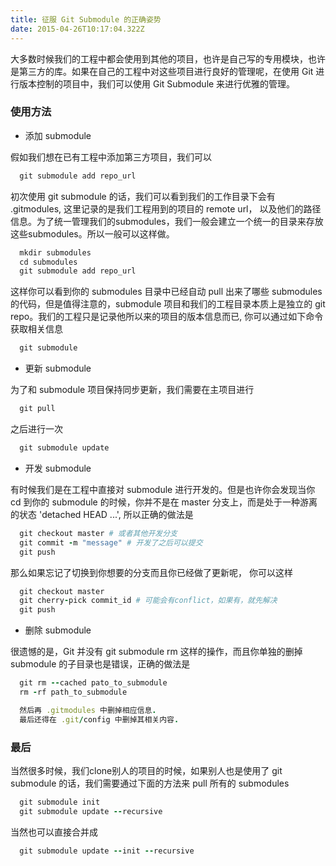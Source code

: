 ```yaml
---
title: 征服 Git Submodule 的正确姿势
date: 2015-04-26T10:17:04.322Z
---
```


大多数时候我们的工程中都会使用到其他的项目，也许是自己写的专用模块，也许是第三方的库。如果在自己的工程中对这些项目进行良好的管理呢，在使用 Git 进行版本控制的项目中，我们可以使用 Git Submodule 来进行优雅的管理。

### 使用方法

* 添加 submodule

假如我们想在已有工程中添加第三方项目，我们可以

```ruby
  git submodule add repo_url
```

初次使用 git submodule 的话，我们可以看到我们的工作目录下会有 .gitmodules, 这里记录的是我们工程用到的项目的 remote url， 以及他们的路径信息。为了统一管理我们的submodules，我们一般会建立一个统一的目录来存放这些submodules。所以一般可以这样做。

```ruby
  mkdir submodules
  cd submodules
  git submodule add repo_url
```

这样你可以看到你的 submodules 目录中已经自动 pull 出来了哪些 submodules 的代码，但是值得注意的，submodule 项目和我们的工程目录本质上是独立的 git repo。我们的工程只是记录他所以来的项目的版本信息而已, 你可以通过如下命令获取相关信息

```ruby
  git submodule
```

* 更新 submodule

为了和 submodule 项目保持同步更新，我们需要在主项目进行

```ruby
  git pull
```

之后进行一次

```ruby
  git submodule update
```

* 开发 submodule

有时候我们是在工程中直接对 submodule 进行开发的。但是也许你会发现当你 cd 到你的 submodule 的时候，你并不是在 master 分支上，而是处于一种游离的状态 'detached HEAD ...', 所以正确的做法是

```ruby
  git checkout master # 或者其他开发分支
  git commit -m "message" # 开发了之后可以提交
  git push
```

那么如果忘记了切换到你想要的分支而且你已经做了更新呢， 你可以这样

```ruby
  git checkout master
  git cherry-pick commit_id # 可能会有conflict，如果有，就先解决
  git push
```

* 删除 submodule

很遗憾的是，Git 并没有 git submodule rm 这样的操作，而且你单独的删掉 submodule 的子目录也是错误，正确的做法是

```ruby
  git rm --cached pato_to_submodule
  rm -rf path_to_submodule

  然后再 .gitmodules 中删掉相应信息.
  最后还得在 .git/config 中删掉其相关内容.
```

### 最后

当然很多时候，我们clone别人的项目的时候，如果别人也是使用了 git submodule 的话，我们需要通过下面的方法来 pull 所有的 submodules

```ruby
  git submodule init
  git submodule update --recursive
```
当然也可以直接合并成
```ruby
  git submodule update --init --recursive
```

